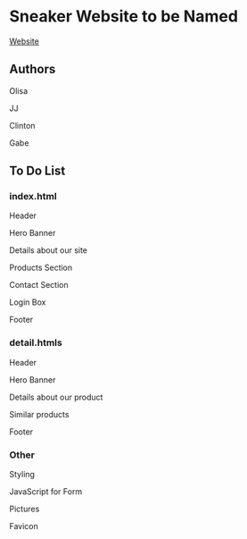 # Sneaker Website to be Named

[Website](https://g-linski.github.io/sneaker-website/)

## Authors

Olisa

JJ

Clinton

Gabe


## To Do List

### index.html

Header

Hero Banner

Details about our site

Products Section

Contact Section

Login Box

Footer

### detail.htmls

Header

Hero Banner

Details about our product

Similar products

Footer

### Other

Styling

JavaScript for Form

Pictures

Favicon






